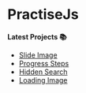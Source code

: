 # PractiseJs

**Latest Projects 📚**

- [Slide Image](https://slide-image-4830d.web.app/)
- [Progress Steps](https://animation-progress-steps.web.app/)
- [Hidden Search](https://hidden-search-8050a.web.app/)
- [Loading Image](https://loading-image.web.app/)

